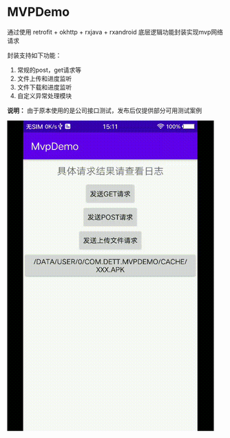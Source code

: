 # MVPDemo
通过使用 retrofit + okhttp + rxjava + rxandroid 底层逻辑功能封装实现mvp网络请求

封装支持如下功能：

1. 常规的post，get请求等
2. 文件上传和进度监听
3. 文件下载和进度监听
4. 自定义异常处理模块

**说明：** 由于原本使用的是公司接口测试，发布后仅提供部分可用测试案例

 ![image](https://github.com/wangjiandett/MVPDemo/blob/main/device-2020-10-19-151231.gif)

